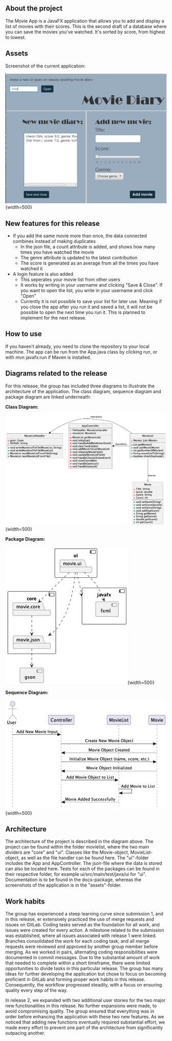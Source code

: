 ## About the project

The Movie App is a JavaFX application that allows you to add and display a list of movies with their scores. This is the second draft of a database where you can save the movies you've watched. It's sorted by score, from highest to lowest.

## Assets

Screenshot of the current application:

![release2](assets/release2/release2.png "Picture"){width=500}

## New features for this release

- If you add the same movie more than once, the data connected combines instead of making duplicates
    - In the json file, a count attribute is added, and shows how many times you have watched the movie
    - The genre attribute is updated to the latest contribution
    - The score is generated as an average from all the times you have watched it
- A login feature is also added
    - This seperates your movie list from other users
    - It works by writing in your username and clicking "Save & Close". If you want to open the list, you write in your username and click "Open"
    - Currently it is not possible to save your list for later use. Meaning if you close the app after you run it and saved a list, it will not be possible to open the next time you run it. This is planned to implement for the next release.

## How to use

If you haven't already, you need to clone the repository to your local machine. The app can be run from the App.java class by clicking run, or with mvn javafx:run if Maven is installed.

## Diagrams related to the release

For this release, the group has included three diagrams to illustrate the architecture of the application. The class diagram, sequence diagram and package diagram are linked underneath:

**Class Diagram:**

![release2](assets/release2/class/ClassDiagram.png "Class diagram"){width=500}

**Package Diagram:**

![release2](assets/release2/package/PackageDiagram.png "Package diagram"){width=500}

**Sequence Diagram:**

![release2](assets/release2/sequence/SequenceDiagram.png "Sequence diagram"){width=500}


## Architecture

The architecture of the project is described in the diagram above. The project can be found within the folder movielist, where the two main dividers are "core" and "ui". Classes like the Movie-object, MovieList-object, as well as the file handler can be found here. The "ui"-folder includes the App and AppController. The json-file where the data is stored can also be located here. Tests for each of the packages can be found in their respective folder, for example ui/src/main/test/java/ui for "ui". Documentation is to be found in the docs-package, whereas the screenshots of the application is in the "assets"-folder.

## Work habits

The group has experienced a steep learning curve since submission 1, and in this release, er extensively practiced the use of merge requests and issues on GitLab. Coding tasks served as the foundation for all work, and issues were created for every action. A milestone related to the submission was established, where all issues associated with release 1 were linked. Branches consolidated the work for each coding task, and all merge requests were reviewed and approved by another group member before merging. As we worked in pairs, alternating coding responsibilities were documented in commit messages. Due to the substantial amount of work that needed to complete within a short timeframe, there were limited opportunities to divide tasks in this particular release. The group has many ideas for further developing the application but chose to focus on becoming proficient in GitLab and forming proper work habits in this release. Consequently, the workflow progressed steadily, with a focus on ensuring quality every step of the way.

In release 2, we expanded with two additional user stories for the two major new functionalities in this release. No further expansions were made, to avoid compromising quality. The group ensured that everything was in order before enhancing the application with these two new features. As we noticed that adding new functions eventually required substantial effort, we made every effort to prevent one part of the architecture from significantly outpacing another.